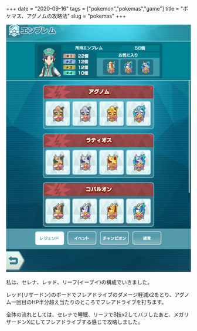+++
date = "2020-09-16"
tags = ["pokemon","pokemas","game"]
title = "ポケマス、アグノムの攻略法"
slug = "pokemas"
+++

![](https://raw.githubusercontent.com/mba-hack/images/master/pokemon_masters_20190916.png)

私は、セレナ、レッド、リーフ(イーブイ)の構成でいきました。

レッド(リザードン)のボードでフレアドライブのダメージ軽減x2をとり、アグノム一回目のHP半分超え当たりのところでフレアドライブを打ちます。

全体の流れとしては、セレナで睡眠、リーフでB技x2してバフしたあと、メガリザードンXにしてフレアドライブする感じで攻略しました。

